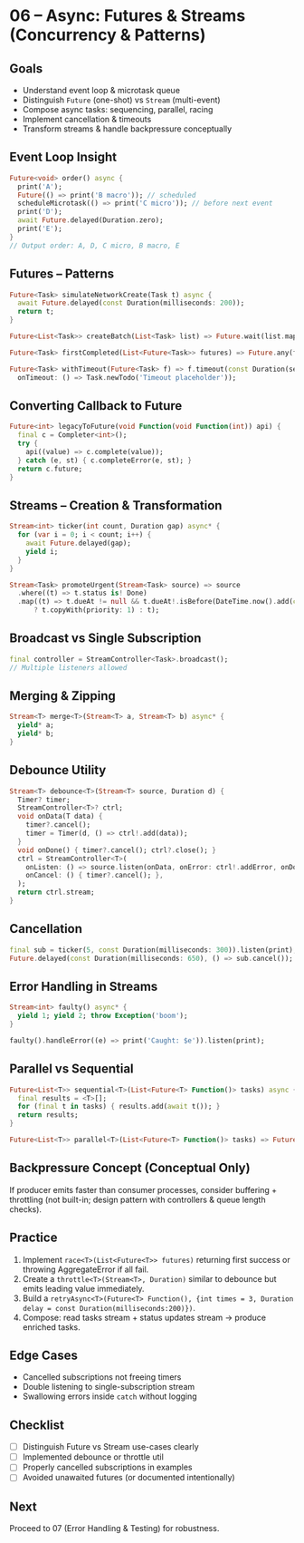 # 06 – Async: Futures & Streams (Concurrency & Patterns)

## Goals
* Understand event loop & microtask queue
* Distinguish `Future` (one-shot) vs `Stream` (multi-event)
* Compose async tasks: sequencing, parallel, racing
* Implement cancellation & timeouts
* Transform streams & handle backpressure conceptually

## Event Loop Insight
```dart
Future<void> order() async {
  print('A');
  Future(() => print('B macro')); // scheduled
  scheduleMicrotask(() => print('C micro')); // before next event
  print('D');
  await Future.delayed(Duration.zero);
  print('E');
}
// Output order: A, D, C micro, B macro, E
```

## Futures – Patterns
```dart
Future<Task> simulateNetworkCreate(Task t) async {
  await Future.delayed(const Duration(milliseconds: 200));
  return t;
}

Future<List<Task>> createBatch(List<Task> list) => Future.wait(list.map(simulateNetworkCreate));

Future<Task> firstCompleted(List<Future<Task>> futures) => Future.any(futures);

Future<Task> withTimeout(Future<Task> f) => f.timeout(const Duration(seconds: 2),
  onTimeout: () => Task.newTodo('Timeout placeholder'));
```

## Converting Callback to Future
```dart
Future<int> legacyToFuture(void Function(void Function(int)) api) {
  final c = Completer<int>();
  try {
    api((value) => c.complete(value));
  } catch (e, st) { c.completeError(e, st); }
  return c.future;
}
```

## Streams – Creation & Transformation
```dart
Stream<int> ticker(int count, Duration gap) async* {
  for (var i = 0; i < count; i++) {
    await Future.delayed(gap);
    yield i;
  }
}

Stream<Task> promoteUrgent(Stream<Task> source) => source
  .where((t) => t.status is! Done)
  .map((t) => t.dueAt != null && t.dueAt!.isBefore(DateTime.now().add(const Duration(hours: 2)))
      ? t.copyWith(priority: 1) : t);
```

## Broadcast vs Single Subscription
```dart
final controller = StreamController<Task>.broadcast();
// Multiple listeners allowed
```

## Merging & Zipping
```dart
Stream<T> merge<T>(Stream<T> a, Stream<T> b) async* {
  yield* a;
  yield* b;
}
```

## Debounce Utility
```dart
Stream<T> debounce<T>(Stream<T> source, Duration d) {
  Timer? timer;
  StreamController<T>? ctrl;
  void onData(T data) {
    timer?.cancel();
    timer = Timer(d, () => ctrl!.add(data));
  }
  void onDone() { timer?.cancel(); ctrl?.close(); }
  ctrl = StreamController<T>(
    onListen: () => source.listen(onData, onError: ctrl!.addError, onDone: onDone),
    onCancel: () { timer?.cancel(); },
  );
  return ctrl.stream;
}
```

## Cancellation
```dart
final sub = ticker(5, const Duration(milliseconds: 300)).listen(print);
Future.delayed(const Duration(milliseconds: 650), () => sub.cancel());
```

## Error Handling in Streams
```dart
Stream<int> faulty() async* {
  yield 1; yield 2; throw Exception('boom');
}

faulty().handleError((e) => print('Caught: $e')).listen(print);
```

## Parallel vs Sequential
```dart
Future<List<T>> sequential<T>(List<Future<T> Function()> tasks) async {
  final results = <T>[];
  for (final t in tasks) { results.add(await t()); }
  return results;
}

Future<List<T>> parallel<T>(List<Future<T> Function()> tasks) => Future.wait(tasks.map((t) => t()));
```

## Backpressure Concept (Conceptual Only)
If producer emits faster than consumer processes, consider buffering + throttling (not built-in; design pattern with controllers & queue length checks).

## Practice
1. Implement `race<T>(List<Future<T>> futures)` returning first success or throwing AggregateError if all fail.
2. Create a `throttle<T>(Stream<T>, Duration)` similar to debounce but emits leading value immediately.
3. Build a `retryAsync<T>(Future<T> Function(), {int times = 3, Duration delay = const Duration(milliseconds:200)})`.
4. Compose: read tasks stream + status updates stream → produce enriched tasks.

## Edge Cases
* Cancelled subscriptions not freeing timers
* Double listening to single-subscription stream
* Swallowing errors inside `catch` without logging

## Checklist
* [ ] Distinguish Future vs Stream use-cases clearly
* [ ] Implemented debounce or throttle util
* [ ] Properly cancelled subscriptions in examples
* [ ] Avoided unawaited futures (or documented intentionally)

## Next
Proceed to 07 (Error Handling & Testing) for robustness.
